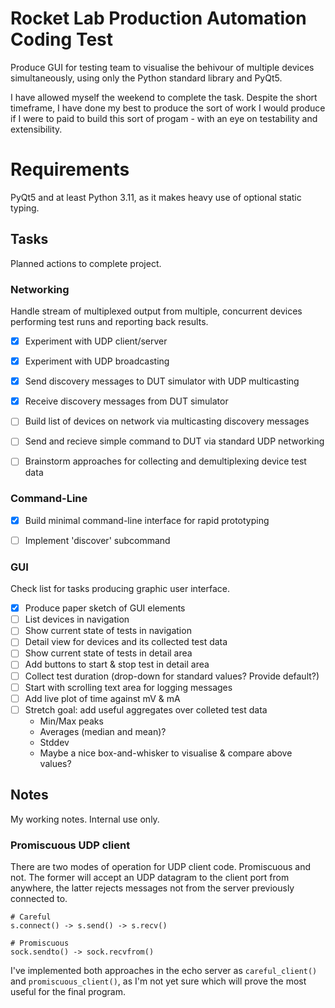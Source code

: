 
# Rocket Lab Production Automation Coding Test

Produce GUI for testing team to visualise the behivour of multiple devices
simultaneously, using only the Python standard library and PyQt5.

I have allowed myself the weekend to complete the task. Despite the short
timeframe, I have done my best to produce the sort of work I would produce
if I were to paid to build this sort of progam - with an eye on testability
and extensibility.


# Requirements

PyQt5 and at least Python 3.11, as it makes heavy use of optional static typing.


## Tasks

Planned actions to complete project.

### Networking

Handle stream of multiplexed output from multiple, concurrent devices performing
test runs and reporting back results.

- [x] Experiment with UDP client/server
- [x] Experiment with UDP broadcasting
- [x] Send discovery messages to DUT simulator with UDP multicasting
- [x] Receive discovery messages from DUT simulator
- [ ] Build list of devices on network via multicasting discovery messages
- [ ] Send and recieve simple command to DUT via standard UDP networking
- [ ] Brainstorm approaches for collecting and demultiplexing device test data


### Command-Line

- [x] Build minimal command-line interface for rapid prototyping
- [ ] Implement 'discover' subcommand


### GUI

Check list for tasks producing graphic user interface.

- [x] Produce paper sketch of GUI elements
- [ ] List devices in navigation
- [ ] Show current state of tests in navigation
- [ ] Detail view for devices and its collected test data
- [ ] Show current state of tests in detail area
- [ ] Add buttons to start & stop test in detail area
- [ ] Collect test duration (drop-down for standard values? Provide default?)
- [ ] Start with scrolling text area for logging messages
- [ ] Add live plot of time against mV & mA
- [ ] Stretch goal: add useful aggregates over colleted test data
    - Min/Max peaks
    - Averages (median and mean)?
    - Stddev
    - Maybe a nice box-and-whisker to visualise & compare above values?


## Notes

My working notes. Internal use only.

### Promiscuous UDP client

There are two modes of operation for UDP client code. Promiscuous and not. The
former will accept an UDP datagram to the client port from anywhere, the latter
rejects messages not from the server previously connected to.

    # Careful
    s.connect() -> s.send() -> s.recv()

    # Promiscuous
    sock.sendto() -> sock.recvfrom()


I've implemented both approaches in the echo server as `careful_client()` and
`promiscuous_client()`, as I'm not yet sure which will prove the most useful
for the final program.

